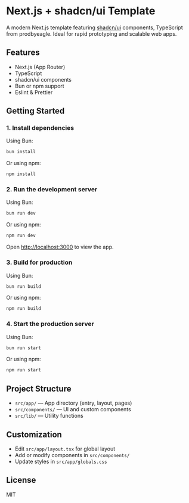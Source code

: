 # Next.js + shadcn/ui Template

A modern Next.js template featuring [shadcn/ui](https://ui.shadcn.com/) components, TypeScript from prodbyeagle. Ideal for rapid prototyping and scalable web apps.

## Features

-   Next.js (App Router)
-   TypeScript
-   shadcn/ui components
-   Bun or npm support
-   Eslint & Prettier

## Getting Started

### 1. Install dependencies

Using Bun:

```sh
bun install
```

Or using npm:

```sh
npm install
```

### 2. Run the development server

Using Bun:

```sh
bun run dev
```

Or using npm:

```sh
npm run dev
```

Open [http://localhost:3000](http://localhost:3000) to view the app.

### 3. Build for production

Using Bun:

```sh
bun run build
```

Or using npm:

```sh
npm run build
```

### 4. Start the production server

Using Bun:

```sh
bun run start
```

Or using npm:

```sh
npm run start
```

## Project Structure

-   `src/app/` — App directory (entry, layout, pages)
-   `src/components/` — UI and custom components
-   `src/lib/` — Utility functions

## Customization

-   Edit `src/app/layout.tsx` for global layout
-   Add or modify components in `src/components/`
-   Update styles in `src/app/globals.css`

## License

MIT
